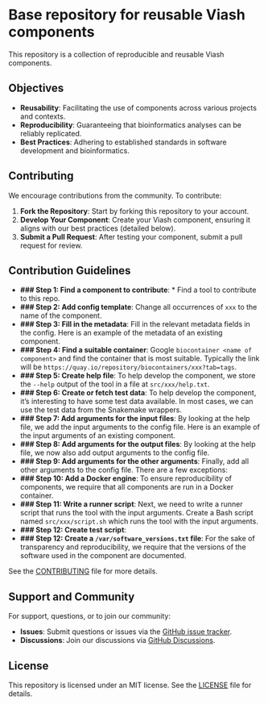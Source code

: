 # Base repository for reusable Viash components


This repository is a collection of reproducible and reusable Viash
components.

## Objectives

- **Reusability**: Facilitating the use of components across various
  projects and contexts.
- **Reproducibility**: Guaranteeing that bioinformatics analyses can be
  reliably replicated.
- **Best Practices**: Adhering to established standards in software
  development and bioinformatics.

## Contributing

We encourage contributions from the community. To contribute:

1.  **Fork the Repository**: Start by forking this repository to your
    account.
2.  **Develop Your Component**: Create your Viash component, ensuring it
    aligns with our best practices (detailed below).
3.  **Submit a Pull Request**: After testing your component, submit a
    pull request for review.

## Contribution Guidelines

- **\### Step 1: Find a component to contribute**: \* Find a tool to
  contribute to this repo.
- **\### Step 2: Add config template**: Change all occurrences of `xxx`
  to the name of the component.
- **\### Step 3: Fill in the metadata**: Fill in the relevant metadata
  fields in the config. Here is an example of the metadata of an
  existing component.
- **\### Step 4: Find a suitable container**: Google
  `biocontainer <name of component>` and find the container that is most
  suitable. Typically the link will be
  `https://quay.io/repository/biocontainers/xxx?tab=tags`.
- **\### Step 5: Create help file**: To help develop the component, we
  store the `--help` output of the tool in a file at `src/xxx/help.txt`.
- **\### Step 6: Create or fetch test data**: To help develop the
  component, it’s interesting to have some test data available. In most
  cases, we can use the test data from the Snakemake wrappers.
- **\### Step 7: Add arguments for the input files**: By looking at the
  help file, we add the input arguments to the config file. Here is an
  example of the input arguments of an existing component.
- **\### Step 8: Add arguments for the output files**: By looking at the
  help file, we now also add output arguments to the config file.
- **\### Step 9: Add arguments for the other arguments**: Finally, add
  all other arguments to the config file. There are a few exceptions:
- **\### Step 10: Add a Docker engine**: To ensure reproducibility of
  components, we require that all components are run in a Docker
  container.
- **\### Step 11: Write a runner script**: Next, we need to write a
  runner script that runs the tool with the input arguments. Create a
  Bash script named `src/xxx/script.sh` which runs the tool with the
  input arguments.
- **\### Step 12: Create test script**:
- **\### Step 12: Create a `/var/software_versions.txt` file**: For the
  sake of transparency and reproducibility, we require that the versions
  of the software used in the component are documented.

See the [CONTRIBUTING](CONTRIBUTING.md) file for more details.

## Support and Community

For support, questions, or to join our community:

- **Issues**: Submit questions or issues via the [GitHub issue
  tracker](https://github.com/viash-hub/base/issues).
- **Discussions**: Join our discussions via [GitHub
  Discussions](https://github.com/viash-hub/base/discussions).

## License

This repository is licensed under an MIT license. See the
[LICENSE](LICENSE) file for details.
